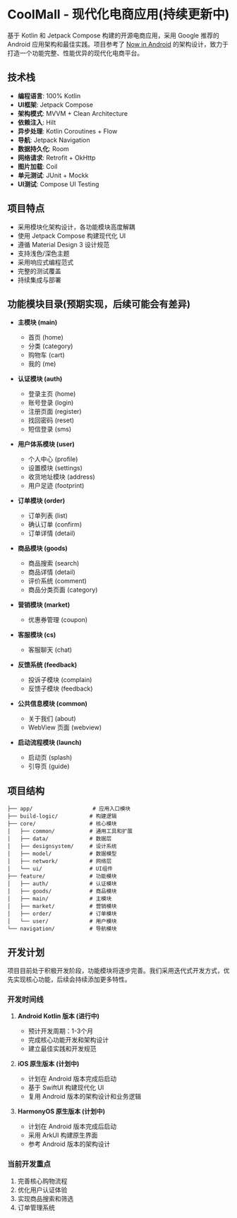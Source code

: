 # CoolMall - 现代化电商应用(持续更新中)

基于 Kotlin 和 Jetpack Compose 构建的开源电商应用，采用 Google 推荐的 Android 应用架构和最佳实践。项目参考了 [Now in Android](https://github.com/android/nowinandroid) 的架构设计，致力于打造一个功能完整、性能优异的现代化电商平台。

## 技术栈

- **编程语言**: 100% Kotlin
- **UI框架**: Jetpack Compose
- **架构模式**: MVVM + Clean Architecture
- **依赖注入**: Hilt
- **异步处理**: Kotlin Coroutines + Flow
- **导航**: Jetpack Navigation
- **数据持久化**: Room
- **网络请求**: Retrofit + OkHttp
- **图片加载**: Coil
- **单元测试**: JUnit + Mockk
- **UI测试**: Compose UI Testing

## 项目特点

- 采用模块化架构设计，各功能模块高度解耦
- 使用 Jetpack Compose 构建现代化 UI
- 遵循 Material Design 3 设计规范
- 支持浅色/深色主题
- 采用响应式编程范式
- 完整的测试覆盖
- 持续集成与部署

## 功能模块目录(预期实现，后续可能会有差异)

- **主模块 (main)**
  - 首页 (home)
  - 分类 (category)
  - 购物车 (cart)
  - 我的 (me)

- **认证模块 (auth)**
  - 登录主页 (home)
  - 账号登录 (login)
  - 注册页面 (register)
  - 找回密码 (reset)
  - 短信登录 (sms)

- **用户体系模块 (user)**
  - 个人中心 (profile)
  - 设置模块 (settings)
  - 收货地址模块 (address)
  - 用户足迹 (footprint)

- **订单模块 (order)**
  - 订单列表 (list)
  - 确认订单 (confirm)
  - 订单详情 (detail)

- **商品模块 (goods)**
  - 商品搜索 (search)
  - 商品详情 (detail)
  - 评价系统 (comment)
  - 商品分类页面 (category)

- **营销模块 (market)**
  - 优惠券管理 (coupon)

- **客服模块 (cs)**
  - 客服聊天 (chat)

- **反馈系统 (feedback)**
  - 投诉子模块 (complain)
  - 反馈子模块 (feedback)

- **公共信息模块 (common)**
  - 关于我们 (about)
  - WebView 页面 (webview)

- **启动流程模块 (launch)**
  - 启动页 (splash)
  - 引导页 (guide)

## 项目结构

```
├── app/                   # 应用入口模块
├── build-logic/          # 构建逻辑
├── core/                 # 核心模块
│   ├── common/           # 通用工具和扩展
│   ├── data/             # 数据层
│   ├── designsystem/     # 设计系统
│   ├── model/            # 数据模型
│   ├── network/          # 网络层
│   └── ui/               # UI组件
├── feature/              # 功能模块
│   ├── auth/             # 认证模块
│   ├── goods/            # 商品模块
│   ├── main/             # 主模块
│   ├── market/           # 营销模块
│   ├── order/            # 订单模块
│   └── user/             # 用户模块
└── navigation/           # 导航模块
```

## 开发计划

项目目前处于积极开发阶段，功能模块将逐步完善。我们采用迭代式开发方式，优先实现核心功能，后续会持续添加更多特性。

### 开发时间线

1. **Android Kotlin 版本 (进行中)**
   - 预计开发周期：1-3个月
   - 完成核心功能开发和架构设计
   - 建立最佳实践和开发规范

2. **iOS 原生版本 (计划中)**
   - 计划在 Android 版本完成后启动
   - 基于 SwiftUI 构建现代化 UI
   - 复用 Android 版本的架构设计和业务逻辑

3. **HarmonyOS 原生版本 (计划中)**
   - 计划在 Android 版本完成后启动
   - 采用 ArkUI 构建原生界面
   - 参考 Android 版本的架构设计

### 当前开发重点

1. 完善核心购物流程
2. 优化用户认证体验
3. 实现商品搜索和筛选
4. 订单管理系统